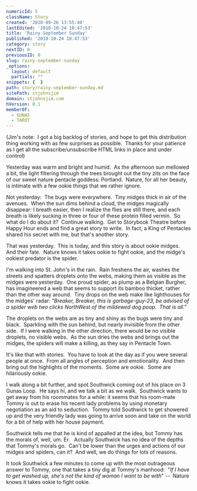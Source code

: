 ```yaml
---
numericId: 5
className: Story
created: '2010-09-26 13:55:40'
lastEdited: '2010-10-24 10:47:53'
title: 'Rainy September Sunday'
published: '2010-10-24 10:47:53'
category: story
nextID: 0
previousID: 0
slug: rainy-september-sunday
_options:
  layout: default
  partials: ""
snippets: {  }
path: story/rainy-september-sunday.md
sitePath: stjohnsjim
domain: stjohnsjim.com
hVersion: 0.1
memberOf:
  - GUNAS
  - TAROT
---
```

 (Jim's note: &nbsp;I got a big backlog of stories, and hope to get this distribution thing working with as few surprises as possible. &nbsp;Thanks for your patience as I get all the subscribe/unsubscribe HTML links in place and under control)

Yesterday was warm and bright and humid.&nbsp; As the afternoon sun mellowed a bit, the light filtering through the trees brought out the tiny zits on the face of our sweet nature pentacle goddess: Portland.&nbsp; Nature, for all her beauty, is intimate with a few ookie things that we rather ignore.

Not yesterday:&nbsp; The bugs were everywhere.&nbsp; Tiny midges thick in air of the avenues.&nbsp; When the sun dims behind a cloud, the midges magically disappear: I breath easier, then I realize the flies are still there, and each breath is likely sucking in three or four of these protein filled vermin.&nbsp; So what do I do about it?&nbsp; Continue walking.&nbsp; Get to Storybook Theatre before Happy Hour ends and find a great story to write.&nbsp; In fact, a King of Pentacles shared his secret with me, but that's another story.

That was yesterday.&nbsp; This is today, and this story is about ookie midges.&nbsp; And their fate.&nbsp; Nature knows it takes ookie to fight ookie, and the midge's ookiest predator is the spider.

I'm walking into St. John's in the rain.&nbsp; Rain freshens the air, washes the streets and spatters droplets onto the webs, making them as visible as the midges were yesterday.&nbsp; One proud spider, as plump as a Belgian Burgher, has imagineered a web that seems to support its bamboo thicket, rather than the other way around.&nbsp; Tiny drops on the web make like lighthouses for the midges' radar: _&quot;Breaker, Breaker, this is garbage-guy-23, be advised of a spider web two clicks NorthWest of the mildewed dog poop.&nbsp; That is all.&quot;_

The droplets on the webs are as tiny and shiny as the bugs were tiny and black.&nbsp; Sparkling with the sun behind, but nearly invisible from the other side.&nbsp; If I were walking in the other direction, there would be no visible droplets, no visible webs.&nbsp; As the sun dries the webs and brings out the midges, the spiders will make a killing, as they say in Pentacle Town.

It's like that with stories.&nbsp; You have to look at the day as if you were several people at once.&nbsp; From all angles of perception and emotionality.&nbsp; And then bring out the highlights of the moments.&nbsp; Some are ookie.&nbsp; Some are hilariously ookie.

I walk along a bit further, and spot Southwick coming out of his place on 3 Gunas Loop.&nbsp; He says hi, and we talk a bit as we walk.&nbsp; Southwick wants to get away from his roommates for a while: it seems that his room-mate Tommy is out to erase his recent lady problems by using monetary negotiation as an aid to seduction.&nbsp; Tommy told Southwick to get showered up and the very friendly lady was going to arrive soon and take on the world for a bit of help with her house payment.

Southwick tells me that he is kind of appalled at the idea, but Tommy has the morals of, well, um. Er. &nbsp; Actually Southwick has no idea of the depths that Tommy's morals go.&nbsp; Can't be lower than the urges and actions of our midges and spiders, can it?&nbsp; And well, we do things for lots of reasons.

It took Southwick a few minutes to come up with the most outrageous answer to Tommy, one that takes a tiny dig at Tommy's manhood:&nbsp; &quot;_If I have to get washed up, she's not the kind of woman I want to be with_&quot; --&nbsp; Nature knows it takes ookie to fight ookie.&nbsp; &nbsp;


